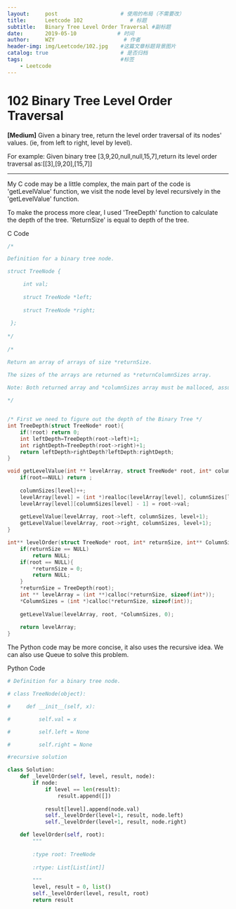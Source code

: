 ```yaml
---
layout:     post                    # 使用的布局（不需要改）
title:      Leetcode 102               # 标题 
subtitle:   Binary Tree Level Order Traversal #副标题
date:       2019-05-10             # 时间
author:     WZY                      # 作者
header-img: img/Leetcode/102.jpg    #这篇文章标题背景图片
catalog: true                       # 是否归档
tags:                               #标签
    - Leetcode
--- 
```


# 102 Binary Tree Level Order Traversal
**[Medium]**
Given a binary tree, return the level order traversal of its nodes' values. (ie, from left to right, level by level).

For example:
Given binary tree [3,9,20,null,null,15,7],return its level order traversal as:[[3],[9,20],[15,7]]

***

My C code may be a little complex, the main part of the code is 'getLevelValue' function, we visit the node level by level recursively in the 'getLevelValue' function.

To make the process more clear, I used 'TreeDepth' function to calculate the depth of the tree. 'ReturnSize' is equal to depth of the tree.

C Code
```c
/*

Definition for a binary tree node.

struct TreeNode {

     int val;
     
     struct TreeNode *left;
     
     struct TreeNode *right;
     
 };
 
*/
 
/*

Return an array of arrays of size *returnSize.

The sizes of the arrays are returned as *returnColumnSizes array.

Note: Both returned array and *columnSizes array must be malloced, assume caller calls free().
 
*/


/* First we need to figure out the depth of the Binary Tree */
int TreeDepth(struct TreeNode* root){
    if(!root) return 0;
    int leftDepth=TreeDepth(root->left)+1;
    int rightDepth=TreeDepth(root->right)+1;
    return leftDepth>rightDepth?leftDepth:rightDepth;
}

void getLevelValue(int ** levelArray, struct TreeNode* root, int* columnSizes, int level){
    if(root==NULL) return ;
    
    columnSizes[level]++;
    levelArray[level] = (int *)realloc(levelArray[level], columnSizes[level]*sizeof(int));
    levelArray[level][columnSizes[level] - 1] = root->val;
        
    getLevelValue(levelArray, root->left, columnSizes, level+1);
    getLevelValue(levelArray, root->right, columnSizes, level+1);
}

int** levelOrder(struct TreeNode* root, int* returnSize, int** ColumnSizes){
    if(returnSize == NULL)
        return NULL;
    if(root == NULL){
        *returnSize = 0;
        return NULL;
    }
    *returnSize = TreeDepth(root);
    int ** levelArray = (int **)calloc(*returnSize, sizeof(int*));
    *ColumnSizes = (int *)calloc(*returnSize, sizeof(int));
    
    getLevelValue(levelArray, root, *ColumnSizes, 0);
    
    return levelArray;
}
```

The Python code may be more concise, it also uses the recursive idea. We can also use Queue to solve this problem.

Python Code
```python
# Definition for a binary tree node.

# class TreeNode(object):

#     def __init__(self, x):

#         self.val = x

#         self.left = None

#         self.right = None

#recursive solution

class Solution:
    def _levelOrder(self, level, result, node):
        if node:
            if level == len(result):
                result.append([])
                
            result[level].append(node.val)
            self._levelOrder(level+1, result, node.left)
            self._levelOrder(level+1, result, node.right)

    def levelOrder(self, root):
        """
        
        :type root: TreeNode
        
        :rtype: List[List[int]]
        
        """
        level, result = 0, list()
        self._levelOrder(level, result, root)
        return result 
```
